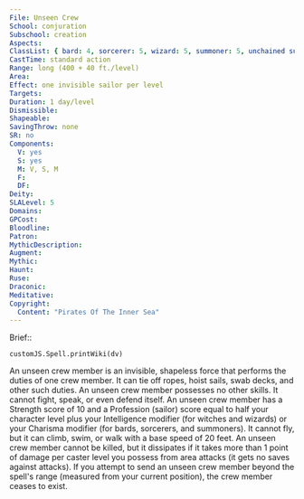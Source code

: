 ```yaml
---
File: Unseen Crew
School: conjuration
Subschool: creation
Aspects: 
ClassList: { bard: 4, sorcerer: 5, wizard: 5, summoner: 5, unchained summoner: 5, witch: 5 }
CastTime: standard action
Range: long (400 + 40 ft./level)
Area: 
Effect: one invisible sailor per level
Targets: 
Duration: 1 day/level
Dismissible: 
Shapeable: 
SavingThrow: none
SR: no
Components:
  V: yes
  S: yes
  M: V, S, M
  F: 
  DF: 
Deity: 
SLALevel: 5
Domains: 
GPCost: 
Bloodline: 
Patron: 
MythicDescription: 
Augment: 
Mythic: 
Haunt: 
Ruse: 
Draconic: 
Meditative: 
Copyright:
  Content: "Pirates Of The Inner Sea"
---
```

Brief:: 

```dataviewjs
customJS.Spell.printWiki(dv)
```

An unseen crew member is an invisible, shapeless force that performs the duties of one crew member. It can tie off ropes, hoist sails, swab decks, and other such duties. An unseen crew member possesses no other skills. It cannot fight, speak, or even defend itself.  An unseen crew member has a Strength score of 10 and a Profession (sailor) score equal to half your character level plus your Intelligence modifier (for witches and wizards) or your Charisma modifier (for bards, sorcerers, and summoners). It cannot fly, but it can climb, swim, or walk with a base speed of 20 feet.  An unseen crew member cannot be killed, but it dissipates if it takes more than 1 point of damage per caster level you possess from area attacks (it gets no saves against attacks). If you attempt to send an unseen crew member beyond the spell's range (measured from your current position), the crew member ceases to exist.
